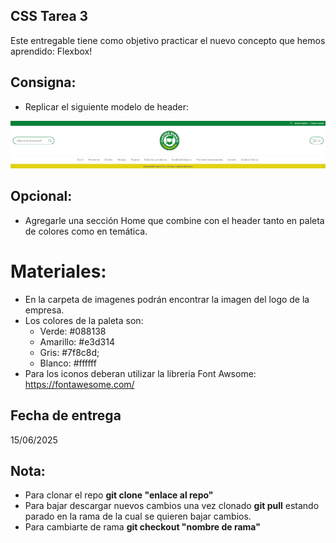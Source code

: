 ## CSS Tarea 3

Este entregable tiene como objetivo practicar el nuevo concepto que hemos aprendido: Flexbox!

## Consigna:

- Replicar el siguiente modelo de header: 
<p align="center">
  <img src="./navbar.png" />
</p>

## Opcional:
- Agregarle una sección Home que combine con el header tanto en paleta
de colores como en temática.

# Materiales:
- En la carpeta de imagenes podrán encontrar la imagen del logo de la empresa.
- Los colores de la paleta son:
    - Verde: #088138
    - Amarillo: #e3d314
    - Gris: #7f8c8d;
    - Blanco: #ffffff
- Para los iconos deberan utilizar la libreria Font Awsome: https://fontawesome.com/

## Fecha de entrega
15/06/2025

## Nota:
- Para clonar el repo **git clone "enlace al repo"**
- Para bajar descargar nuevos cambios una vez clonado **git pull** estando parado en la rama de la cual se quieren bajar cambios.
- Para cambiarte de rama **git checkout "nombre de rama"**

